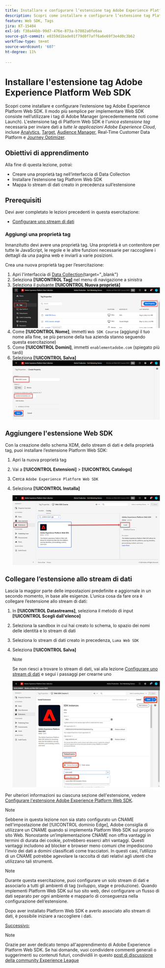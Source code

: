 ```yaml
---
title: Installare e configurare l’estensione tag Adobe Experience Platform Web SDK
description: Scopri come installare e configurare l’estensione tag Platform Web SDK nell’interfaccia di Data Collection. Questa lezione fa parte del tutorial Implementare Adobe Experience Cloud con Web SDK.
feature: Web SDK, Tags
jira: KT-15404
exl-id: f30a44bb-99d7-476e-873a-b7802a0fe6aa
source-git-commit: e0359d1bade01f79d0f7aff6a6e69f3e4d0c3b62
workflow-type: tm+mt
source-wordcount: '607'
ht-degree: 11%

---
```


# Installare l&#39;estensione tag Adobe Experience Platform Web SDK

Scopri come installare e configurare l’estensione tag Adobe Experience Platform Web SDK. Il modo più semplice per implementare Web SDK consiste nell’utilizzare i tag di Adobe Manager (precedentemente noti come Launch). L&#39;estensione tag di Platform Web SDK è l&#39;_unica estensione tag_ necessaria per inviare dati a _tutte le applicazioni Adobe Experience Cloud_, incluse [Analytics](setup-analytics.md), [Target](setup-target.md), [Audience Manager](setup-audience-manager.md), Real-Time Customer Data Platform e [Journey Optimizer](setup-web-channel.md).

## Obiettivi di apprendimento

Alla fine di questa lezione, potrai:

* Creare una proprietà tag nell’interfaccia di Data Collection
* Installare l’estensione tag Platform Web SDK
* Mappa lo stream di dati creato in precedenza sull’estensione

## Prerequisiti

Devi aver completato le lezioni precedenti in questa esercitazione:

* [Configurare uno stream di dati](configure-datastream.md)

### Aggiungi una proprietà tag

Innanzitutto devi avere una proprietà tag. Una proprietà è un contenitore per tutte le JavaScript, le regole e le altre funzioni necessarie per raccogliere i dettagli da una pagina web e inviarli a varie posizioni.

Crea una nuova proprietà tag per l’esercitazione:

1. Apri l&#39;interfaccia di [Data Collection](https://experience.adobe.com/data-collection/){target="_blank"}
1. Seleziona **[!UICONTROL Tag]** nel menu di navigazione a sinistra
1. Seleziona il pulsante **[!UICONTROL Nuova proprietà]**
   ![Aggiungi una nuova proprietà](assets/websdk-property-addNewProperty.png)
1. Come **[!UICONTROL Nome]**, immetti `Web SDK Course` (aggiungi il tuo nome alla fine, se più persone della tua azienda stanno seguendo questa esercitazione)
1. Come **[!UICONTROL Domini]**, immetti `enablementadobe.com` (spiegato più tardi)
1. Seleziona **[!UICONTROL Salva]**
   ![Dettagli proprietà](assets/websdk-property-propertyDetails.png)

## Aggiungere l&#39;estensione Web SDK

Con la creazione dello schema XDM, dello stream di dati e della proprietà tag, puoi installare l’estensione Platform Web SDK:

1. Apri la nuova proprietà tag
1. Vai a **[!UICONTROL Estensioni]** > **[!UICONTROL Catalogo]**
1. Cerca `Adobe Experience Platform Web SDK`
1. Seleziona **[!UICONTROL Installa]**

   ![Installa estensione Web SDK](assets/extension-platform-web-sdk.png)


## Collegare l’estensione allo stream di dati

Lascia la maggior parte delle impostazioni predefinite e aggiornale in un secondo momento, in base alle esigenze. L’unica cosa da fare ora è collegare l’estensione allo stream di dati:

1. In **[!UICONTROL Datastreams]**, seleziona il metodo di input **[!UICONTROL Scegli dall&#39;elenco]**
1. Seleziona la sandbox in cui hai creato lo schema, lo spazio dei nomi delle identità e lo stream di dati
1. Seleziona lo stream di dati creato in precedenza, `Luma Web SDK`
1. Seleziona **[!UICONTROL Salva]**

   >[!NOTE]
   >
   > Se non riesci a trovare lo stream di dati, vai alla lezione [Configurare uno stream di dati](configure-datastream.md) e segui i passaggi per crearne uno

   ![Selezione dello stream di dati](assets/extension-luma-web-sdk-datastream-extension.png)

Per ulteriori informazioni su ciascuna sezione dell&#39;estensione, vedere [Configurare l&#39;estensione Adobe Experience Platform Web SDK](https://experienceleague.adobe.com/en/docs/experience-platform/tags/extensions/client/web-sdk/web-sdk-extension-configuration).

>[!NOTE]
>
>Sebbene in questa lezione non sia stato configurato un CNAME nell&#39;impostazione del [!UICONTROL dominio Edge], Adobe consiglia di utilizzare un CNAME quando si implementa Platform Web SDK sul proprio sito Web. Nonostante un’implementazione CNAME non offra vantaggi in termini di durata dei cookie, potrebbero esserci altri vantaggi. Questi vantaggi includono ad blocker e browser meno comuni che impediscono l’invio dei dati a domini classificati come tracciatori. In questi casi, l’utilizzo di un CNAME potrebbe agevolare la raccolta di dati relativi agli utenti che utilizzano tali strumenti.

>[!NOTE]
>
>Durante questa esercitazione, puoi configurare un solo stream di dati e associarlo a tutti gli ambienti di tag (sviluppo, stage e produzione). Quando implementi Platform Web SDK sul tuo sito web, devi configurare un flusso di dati separato per ogni ambiente e mapparlo di conseguenza nella configurazione dell’estensione.

Dopo aver installato Platform Web SDK e averlo associato allo stream di dati, è possibile iniziare a raccogliere i dati.

[Successivo: ](create-data-elements.md)

>[!NOTE]
>
>Grazie per aver dedicato tempo all&#39;apprendimento di Adobe Experience Platform Web SDK. Se hai domande, vuoi condividere commenti generali o suggerimenti su contenuti futuri, condividili in questo [post di discussione della community Experience League](https://experienceleaguecommunities.adobe.com/t5/adobe-experience-platform-data/tutorial-discussion-implement-adobe-experience-cloud-with-web/td-p/444996)
